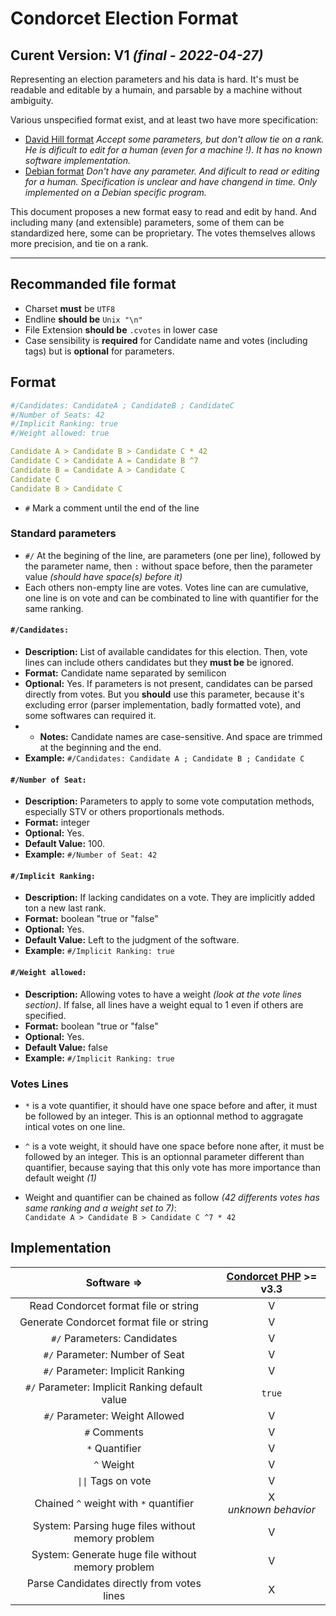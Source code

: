 # Condorcet Election Format
**Curent Version:** V1 _(final - 2022-04-27)_
----------------------------

Representing an election parameters and his data is hard. It's must be readable and editable by a humain, and parsable by a machine without ambiguity.

Various unspecified format exist, and at least two have more specification:
* [David Hill format](https://rangevoting.org/TidemanData.html)
_Accept some parameters, but don't allow tie on a rank. He is dificult to edit for a human (even for a machine !). It has no known software implementation._
* [Debian format](https://www.debian.org/vote/2021/vote_001_tally.txt) 
_Don't have any parameter. And dificult to read or editing for a human. Specification is unclear and have changend in time. Only implemented on a Debian specific program._

This document proposes a new format easy to read and edit by hand. And including many (and extensible) parameters, some of them can be standardized here, some can be proprietary. The votes themselves allows more precision, and tie on a rank.

----------------------------

## Recommanded file format

* Charset **must** be ```UTF8```
* Endline **should be** ```Unix "\n"```
* File Extension **should be** ```.cvotes``` in lower case
* Case sensibility is **required** for Candidate name and votes (including tags) but is **optional** for parameters.

## Format

```yaml
#/Candidates: CandidateA ; CandidateB ; CandidateC
#/Number of Seats: 42
#/Implicit Ranking: true
#/Weight allowed: true

Candidate A > Candidate B > Candidate C * 42
Candidate C > Candidate A = Candidate B ^7
Candidate B = Candidate A > Candidate C
Candidate C
Candidate B > Candidate C
```

* ```#``` Mark a comment until the end of the line


### Standard parameters

* ```#/``` At the begining of the line, are parameters (one per line), followed by the parameter name, then ```:``` without space before, then the parameter value _(should have space(s) before it)_
* Each others non-empty line are votes. Votes line can are cumulative, one line is on vote and can be combinated to line with quantifier for the same ranking.

#### ```#/Candidates:```
* **Description:** List of available candidates for this election. Then, vote lines can include others candidates but they **must be** be ignored.
* **Format:** Candidate name separated by semilicon
* **Optional:** Yes. If parameters is not present, candidates can be parsed directly from votes. But you **should** use this parameter, because it's excluding error (parser implementation, badly formatted vote), and some softwares can required it.
* * **Notes:** Candidate names are case-sensitive. And space are trimmed at the beginning and the end.
* **Example:** ```#/Candidates: Candidate A ; Candidate B ; Candidate C```

#### ```#/Number of Seat:```
* **Description:** Parameters to apply to some vote computation methods, especially STV or others proportionals methods.
* **Format:** integer
* **Optional:** Yes. 
* **Default Value:** 100. 
* **Example:** ```#/Number of Seat: 42```

#### ```#/Implicit Ranking:```
* **Description:** If lacking candidates on a vote. They are implicitly added ton a new last rank.
* **Format:** boolean "true or "false"
* **Optional:** Yes. 
* **Default Value:** Left to the judgment of the software.
* **Example:** ```#/Implicit Ranking: true```

#### ```#/Weight allowed:```
* **Description:** Allowing votes to have a weight _(look at the vote lines section)_. If false, all lines have a weight equal to 1 even if others are specified.
* **Format:** boolean "true or "false"
* **Optional:** Yes. 
* **Default Value:** false
* **Example:** ```#/Implicit Ranking: true```

### Votes Lines

* ```*``` is a vote quantifier, it should have one space before and after, it must be followed by an integer. This is an optionnal method to aggragate intical votes on one line.
* ```^``` is a vote weight, it should have one space before none after, it must be followed by an integer. This is an optionnal parameter different than quantifier, because saying that this only vote has more importance than default weight _(1)_

* Weight and quantifier can be chained as follow _(42 differents votes has same ranking and a weight set to 7)_:  
```Candidate A > Candidate B > Candidate C ^7 * 42```


## Implementation

|                      Software =>                  |  [Condorcet PHP](https://github.com/julien-boudry/Condorcet) >= v3.3  |
|:-------------------------------------------------:|:-----------------------:|
| Read Condorcet format file or string              |            V            |
| Generate Condorcet format file or string          |            V            |
| ```#/``` Parameters: Candidates                   |            V            |
| ```#/``` Parameter: Number of Seat                |            V            |
| ```#/``` Parameter: Implicit Ranking              |            V            |
| ```#/``` Parameter: Implicit Ranking default value|        ```true```       |
| ```#/``` Parameter: Weight Allowed                |            V            |
| ```#``` Comments                                  |            V            |
| ```*``` Quantifier                                |            V            |
| ```^``` Weight                                    |            V            |
| ```\|\|``` Tags on vote                           |            V            |
| Chained ```^``` weight with ```*``` quantifier    | X <br>_unknown behavior_|
| System: Parsing huge files without memory problem |            V            |
| System: Generate huge file without memory problem |            V            |
| Parse Candidates directly from votes lines        |            X            |

